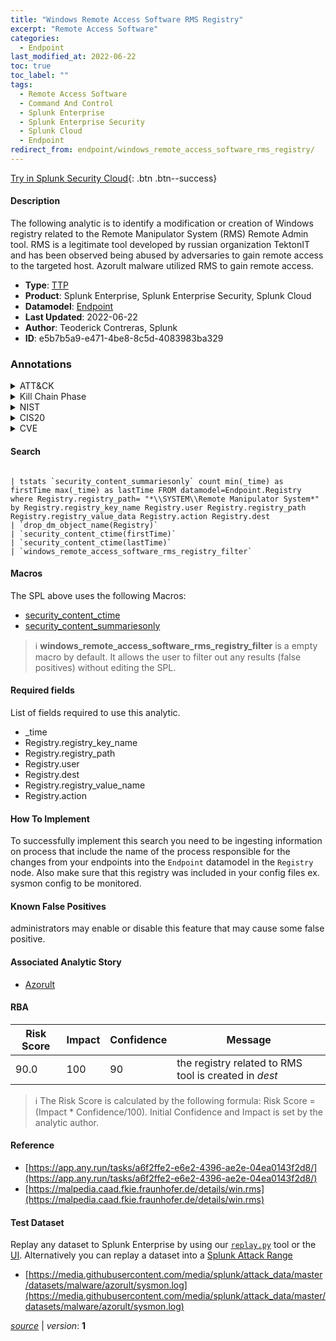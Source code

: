 ```yaml
---
title: "Windows Remote Access Software RMS Registry"
excerpt: "Remote Access Software"
categories:
  - Endpoint
last_modified_at: 2022-06-22
toc: true
toc_label: ""
tags:
  - Remote Access Software
  - Command And Control
  - Splunk Enterprise
  - Splunk Enterprise Security
  - Splunk Cloud
  - Endpoint
redirect_from: endpoint/windows_remote_access_software_rms_registry/
---
```




[Try in Splunk Security Cloud](https://www.splunk.com/en_us/cyber-security.html){: .btn .btn--success}

#### Description

The following analytic is to identify a modification or creation of Windows registry related to the Remote Manipulator System (RMS) Remote Admin tool. RMS is a legitimate tool developed by russian organization TektonIT and has been observed being abused by adversaries to gain remote access to the targeted host. Azorult malware utilized RMS to gain remote access.

- **Type**: [TTP](https://github.com/splunk/security_content/wiki/Detection-Analytic-Types)
- **Product**: Splunk Enterprise, Splunk Enterprise Security, Splunk Cloud
- **Datamodel**: [Endpoint](https://docs.splunk.com/Documentation/CIM/latest/User/Endpoint)
- **Last Updated**: 2022-06-22
- **Author**: Teoderick Contreras, Splunk
- **ID**: e5b7b5a9-e471-4be8-8c5d-4083983ba329

### Annotations
<details>
  <summary>ATT&CK</summary>

<div markdown="1">

#### [ATT&CK](https://attack.mitre.org/)

| ID          | Technique   | Tactic         |
| ----------- | ----------- |--------------- |
| [T1219](https://attack.mitre.org/techniques/T1219/) | Remote Access Software | Command And Control |

</div>
</details>


<details>
  <summary>Kill Chain Phase</summary>

<div markdown="1">

* Exploitation


</div>
</details>


<details>
  <summary>NIST</summary>

<div markdown="1">

* DE.CM



</div>
</details>

<details>
  <summary>CIS20</summary>

<div markdown="1">

* CIS 3
* CIS 5
* CIS 16



</div>
</details>

<details>
  <summary>CVE</summary>

<div markdown="1">


</div>
</details>


#### Search

```

| tstats `security_content_summariesonly` count min(_time) as firstTime max(_time) as lastTime FROM datamodel=Endpoint.Registry where Registry.registry_path= "*\\SYSTEM\\Remote Manipulator System*" by Registry.registry_key_name Registry.user Registry.registry_path Registry.registry_value_data Registry.action Registry.dest 
| `drop_dm_object_name(Registry)` 
| `security_content_ctime(firstTime)` 
| `security_content_ctime(lastTime)` 
| `windows_remote_access_software_rms_registry_filter`
```

#### Macros
The SPL above uses the following Macros:
* [security_content_ctime](https://github.com/splunk/security_content/blob/develop/macros/security_content_ctime.yml)
* [security_content_summariesonly](https://github.com/splunk/security_content/blob/develop/macros/security_content_summariesonly.yml)

> :information_source:
> **windows_remote_access_software_rms_registry_filter** is a empty macro by default. It allows the user to filter out any results (false positives) without editing the SPL.



#### Required fields
List of fields required to use this analytic.
* _time
* Registry.registry_key_name
* Registry.registry_path
* Registry.user
* Registry.dest
* Registry.registry_value_name
* Registry.action



#### How To Implement
To successfully implement this search you need to be ingesting information on process that include the name of the process responsible for the changes from your endpoints into the `Endpoint` datamodel in the `Registry` node. Also make sure that this registry was included in your config files ex. sysmon config to be monitored.
#### Known False Positives
administrators may enable or disable this feature that may cause some false positive.

#### Associated Analytic Story
* [Azorult](/stories/azorult)




#### RBA

| Risk Score  | Impact      | Confidence   | Message      |
| ----------- | ----------- |--------------|--------------|
| 90.0 | 100 | 90 | the registry related to RMS tool is created in $dest$ |


> :information_source:
> The Risk Score is calculated by the following formula: Risk Score = (Impact * Confidence/100). Initial Confidence and Impact is set by the analytic author.


#### Reference

* [https://app.any.run/tasks/a6f2ffe2-e6e2-4396-ae2e-04ea0143f2d8/](https://app.any.run/tasks/a6f2ffe2-e6e2-4396-ae2e-04ea0143f2d8/)
* [https://malpedia.caad.fkie.fraunhofer.de/details/win.rms](https://malpedia.caad.fkie.fraunhofer.de/details/win.rms)



#### Test Dataset
Replay any dataset to Splunk Enterprise by using our [`replay.py`](https://github.com/splunk/attack_data#using-replaypy) tool or the [UI](https://github.com/splunk/attack_data#using-ui).
Alternatively you can replay a dataset into a [Splunk Attack Range](https://github.com/splunk/attack_range#replay-dumps-into-attack-range-splunk-server)

* [https://media.githubusercontent.com/media/splunk/attack_data/master/datasets/malware/azorult/sysmon.log](https://media.githubusercontent.com/media/splunk/attack_data/master/datasets/malware/azorult/sysmon.log)



[*source*](https://github.com/splunk/security_content/tree/develop/detections/endpoint/windows_remote_access_software_rms_registry.yml) \| *version*: **1**